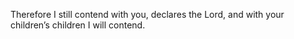 Therefore I still contend with you, declares the Lord, and with your children’s children I will contend.
